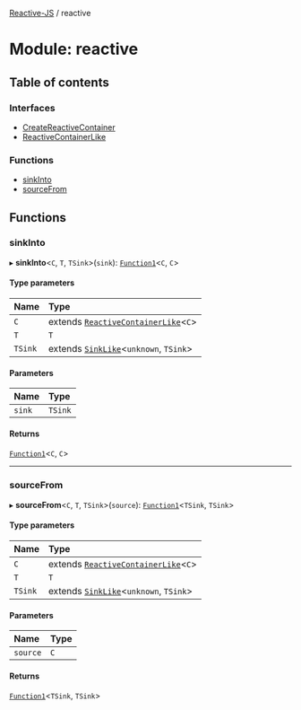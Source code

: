 [Reactive-JS](../README.md) / reactive

# Module: reactive

## Table of contents

### Interfaces

- [CreateReactiveContainer](../interfaces/reactive.CreateReactiveContainer.md)
- [ReactiveContainerLike](../interfaces/reactive.ReactiveContainerLike.md)

### Functions

- [sinkInto](reactive.md#sinkinto)
- [sourceFrom](reactive.md#sourcefrom)

## Functions

### sinkInto

▸ **sinkInto**<`C`, `T`, `TSink`\>(`sink`): [`Function1`](functions.md#function1)<`C`, `C`\>

#### Type parameters

| Name | Type |
| :------ | :------ |
| `C` | extends [`ReactiveContainerLike`](../interfaces/reactive.ReactiveContainerLike.md)<`C`\> |
| `T` | `T` |
| `TSink` | extends [`SinkLike`](../interfaces/sink.SinkLike.md)<`unknown`, `TSink`\> |

#### Parameters

| Name | Type |
| :------ | :------ |
| `sink` | `TSink` |

#### Returns

[`Function1`](functions.md#function1)<`C`, `C`\>

___

### sourceFrom

▸ **sourceFrom**<`C`, `T`, `TSink`\>(`source`): [`Function1`](functions.md#function1)<`TSink`, `TSink`\>

#### Type parameters

| Name | Type |
| :------ | :------ |
| `C` | extends [`ReactiveContainerLike`](../interfaces/reactive.ReactiveContainerLike.md)<`C`\> |
| `T` | `T` |
| `TSink` | extends [`SinkLike`](../interfaces/sink.SinkLike.md)<`unknown`, `TSink`\> |

#### Parameters

| Name | Type |
| :------ | :------ |
| `source` | `C` |

#### Returns

[`Function1`](functions.md#function1)<`TSink`, `TSink`\>
